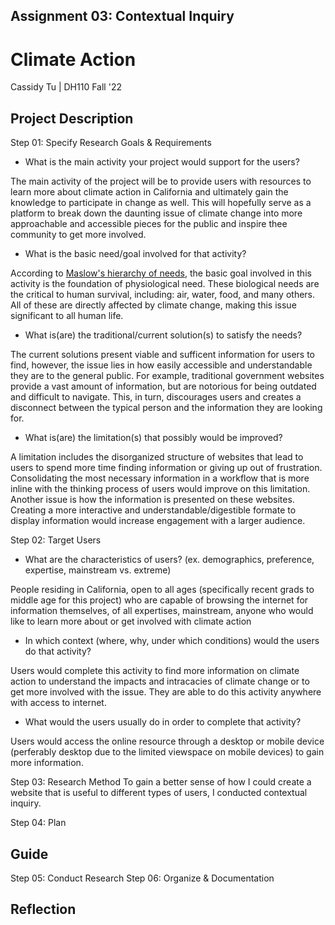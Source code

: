 ## Assignment 03: Contextual Inquiry

# Climate Action

Cassidy Tu | DH110 Fall '22

## Project Description
Step 01: Specify Research Goals & Requirements 
* What is the main activity your project would support for the users?

The main activity of the project will be to provide users with resources to learn more about climate action in California and ultimately gain the knowledge to participate in change as well. This will hopefully serve as a platform to break down the daunting issue of climate change into more approachable and accessible pieces for the public and inspire thee community to get more involved.

* What is the basic need/goal involved for that activity? 

According to [Maslow's hierarchy of needs](https://en.wikipedia.org/wiki/Maslow%27s_hierarchy_of_needs), the basic goal involved in this activity is the foundation of physiological need. These biological needs are the critical to human survival, including: air, water, food, and many others. All of these are directly affected by climate change, making this issue significant to all human life.

* What is(are) the traditional/current solution(s) to satisfy the needs?

The current solutions present viable and sufficent information for users to find, however, the issue lies in how easily accessible and understandable they are to the general public. For example, traditional government websites provide a vast amount of information, but are notorious for being outdated and difficult to navigate. This, in turn, discourages users and creates a disconnect between the typical person and the information they are looking for.

* What is(are) the limitation(s) that possibly would be improved?

A limitation includes the disorganized structure of websites that lead to users to spend more time finding information or giving up out of frustration. Consolidating the most necessary information in a workflow that is more inline with the thinking process of users would improve on this limitation. Another issue is how the information is presented on these websites. Creating a more interactive and understandable/digestible formate to display information would increase engagement with a larger audience.

Step 02: Target Users
* What are the characteristics of users? (ex. demographics, preference, expertise, mainstream vs. extreme) 

People residing in California, open to all ages (specifically recent grads to middle age for this project) who are capable of browsing the internet for information themselves, of all expertises, mainstream, anyone who would like to learn more about or get involved with climate action

* In which context (where, why, under which conditions) would the users do that activity? 

Users would complete this activity to find more information on climate action to understand the impacts and intracacies of climate change or to get more involved with the issue. They are able to do this activity anywhere with access to internet.

* What would the users usually do in order to complete that activity? 

Users would access the online resource through a desktop or mobile device (perferably desktop due to the limited viewspace on mobile devices) to gain more information.

Step 03: Research Method
To gain a better sense of how I could create a website that is useful to different types of users, I conducted contextual inquiry.

Step 04: Plan

## Guide
Step 05: Conduct Research
Step 06: Organize & Documentation


## Reflection
